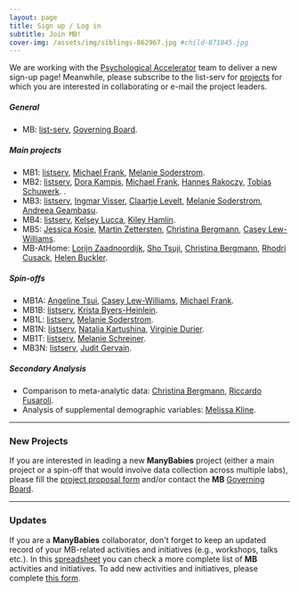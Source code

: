 ```yaml
---
layout: page
title: Sign up / Log in
subtitle: Join MB!
cover-img: /assets/img/siblings-862967.jpg #child-871845.jpg
---
```



<!-- testing - page is not building
To-do:
- login/password?
  - good example: https://member.psysciacc.org/register.php
  - (database -
    https://wilsonmar.github.io/authentication-on-static-site/ ;
    https://github.com/apcj/jekyll-google-auth) ;
    https://stackoverflow.com/questions/12598822/how-can-i-provide-login-feature-to-a-jekyll-site ;
    https://github.com/benbalter/jekyll-auth

- Add membership form
- add new project form:
  [project proposal form](https://docs.google.com/document/d/1kbnK2us2Svfcf7X4TAI5YUw3_duUNAQoYINTuuWr1Jw/edit?usp=sharing)

- add validator
  https://github.com/manybabies/validator

- add current/new actitivies form
- find a place to add this actitivties spreadsheet: (??)
		[This spreadsheet](https://docs.google.com/spreadsheets/d/1esnJTsPB0NJ2PP0fwmWIhSxShKLIN99Ga8ehCDyz3rQ/edit?usp=sharing)

Notes:
- html syntax for external e-mail:
  <a href="mailto:manybabies-gb@mailman.stanford.edu">governing board e-mail</a>
-->

We are working with the [Psychological Accelerator](https://psysciacc.org/) team to deliver a new sign-up page! Meanwhile, please subscribe to the  list-serv for [projects]({{site.baseurl}}/projects) for which you are interested in collaborating or e-mail the project leaders.

##### General
* MB: [list-serv](https://mailman.stanford.edu/mailman/listinfo/manybabies), [Governing Board](mailto:manybabies-gb@mailman.stanford.edu).

##### Main projects
* MB1: [listserv](https://mailman.stanford.edu/mailman/listinfo/manybabies1), [Michael Frank](mailto:mcfrank@stanford.edu), [Melanie Soderstrom](mailto:M_Soderstrom@umanitoba.ca).
* MB2: [listserv](https://mailman.stanford.edu/mailman/listinfo/manybabies2),
[Dora Kampis](mailto:dk@psy.ku.dk), [Michael Frank](mailto:mcfrank@stanford.edu), [Hannes Rakoczy](mailto:hrakocz@uni-goettingen.de), [Tobias Schuwerk](mailto:Tobias.Schuwerk@psy.lmu.de). .
* MB3: [listserv](https://mailman.stanford.edu/mailman/listinfo/manybabies3), [Ingmar Visser](mailto:I.Visser@uva.nl), [Claartje Levelt](mailto:c.c.levelt@hum.leidenuniv.nl), [Melanie Soderstrom](mailto:M_Soderstrom@umanitoba.ca), [Andreea Geambasu](mailto:a.geambasu@hum.leidenuniv.nl).
* MB4: [listserv](https://mailman.stanford.edu/mailman/listinfo/manybabies4), [Kelsey Lucca](mailto:Kelsey.Lucca@asu.edu), [Kiley Hamlin](mailto:kiley.hamlin@psych.ubc.ca).
* MB5: [Jessica Kosie](mailto:jkosie@princeton.edu), [Martin Zettersten](mailto:zettersten@wisc.edu), [Christina Bergmann](mailto:Christina.Bergmann@mpi.nl), [Casey Lew-Williams](mailto:caseylw@princeton.edu).
* MB-AtHome: [Lorijn Zaadnoordijk](mailto:L.Zaadnoordijk@tcd.ie), [Sho Tsuji](mailto:tsujish@gmail.com), [Christina Bergmann](mailto:Christina.Bergmann@mpi.nl), [Rhodri Cusack](mailto:rhodricusack@cusacklab.org), [Helen Buckler](mailto:Helen.Buckler@nottingham.ac.uk).

##### Spin-offs
* MB1A: [Angeline Tsui](mailto:astsui@stanford.edu), [Casey Lew-Williams](mailto:caseylw@princeton.edu), [Michael Frank](mailto:mcfrank@stanford.edu).
* MB1B: [listserv](https://groups.google.com/forum/#!forum/manybabies-bilingual), [Krista Byers-Heinlein](mailto:K.Byers@concordia.ca).
* MB1L: [listserv](https://mailman.stanford.edu/mailman/listinfo/manybabies1), [Melanie Soderstrom](mailto:M_Soderstrom@umanitoba.ca).
* MB1N: [listserv](https://mailman.stanford.edu/mailman/listinfo/manybabies1), [Natalia Kartushina](mailto:natalia.kartushina@psykologi.uio.no), [Virginie Durier](mailto:virginie.durier@univ-rennes1.fr).
* MB1T: [listserv](https://mailman.stanford.edu/mailman/listinfo/manybabies1), [Melanie Schreiner](mailto:melanie.schreiner@psych.uni-goettingen.de).
* MB3N: [listserv](https://mailman.stanford.edu/mailman/listinfo/manybabies3), [Judit Gervain](mailto:judit.gervain@parisdescartes.fr).

##### Secondary Analysis
* Comparison to meta-analytic data: [Christina Bergmann](mailto:Christina.Bergmann@mpi.nl), [Riccardo Fusaroli](mailto:fusaroli@cas.au.dk).
* Analysis of supplemental demographic variables: [Melissa Kline](mailto:mekline@mit.edu).

***

### New Projects
If you are interested in leading a new **ManyBabies** project (either a main project or a spin-off that would involve data collection across multiple labs), please fill the [project proposal form](https://docs.google.com/document/d/1kbnK2us2Svfcf7X4TAI5YUw3_duUNAQoYINTuuWr1Jw/edit) and/or contact the **MB** [Governing Board](mailto:manybabies-gb@mailman.stanford.edu).

***

### Updates
If you are a **ManyBabies** collaborator, don't forget to keep an updated record of your MB-related activities and initiatives (e.g., workshops, talks etc.). In this [spreadsheet](https://docs.google.com/spreadsheets/d/1esnJTsPB0NJ2PP0fwmWIhSxShKLIN99Ga8ehCDyz3rQ/edit?usp=sharing) you can check a more complete list of **MB** activities and initiatives. To add new activities and initiatives, please complete [this form](https://forms.gle/qaynWvpYLP1J4eYd6).
